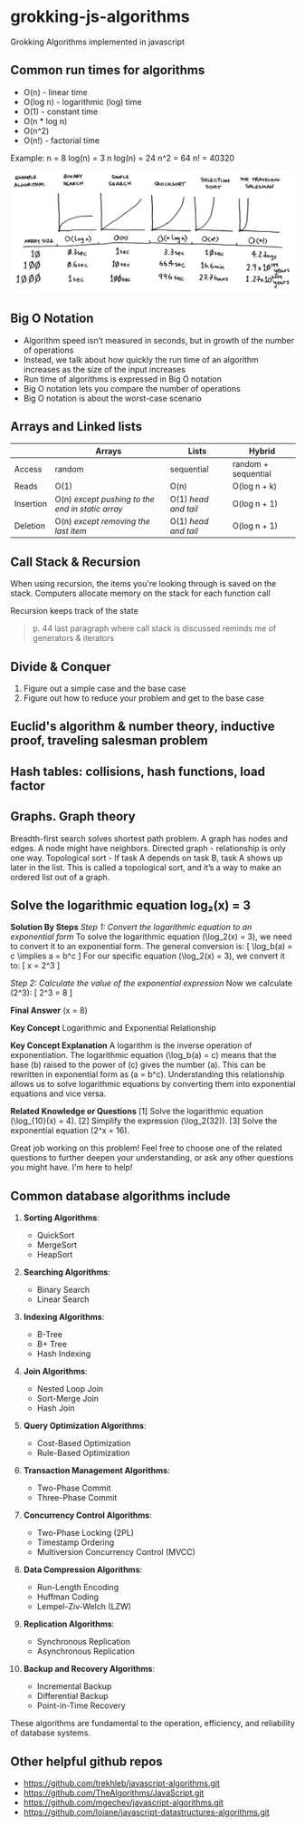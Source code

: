 # grokking-js-algorithms

Grokking Algorithms implemented in javascript

## Common run times for algorithms

- O(n) - linear time
- O(log n) - logarithmic (log) time
- O(1) - constant time
- O(n \* log n)
- O(n^2)
- O(n!) - factorial time

Example:
n = 8
log(n) = 3
n log(n) = 24
n^2 = 64
n! = 40320

![Graph](big-o-of-different-algos.png)

## Big O Notation

- Algorithm speed isn’t measured in seconds, but in growth of the number of operations
- Instead, we talk about how quickly the run time of an algorithm increases as the size of the input increases
- Run time of algorithms is expressed in Big O notation
- Big O notation lets you compare the number of operations
- Big O notation is about the worst-case scenario

## Arrays and Linked lists

|           | Arrays                                           | Lists                | Hybrid              |
| --------- | ------------------------------------------------ | -------------------- | ------------------- |
| Access    | random                                           | sequential           | random + sequential |
| Reads     | O(1)                                             | O(n)                 | O(log n + k)        |
| Insertion | O(n) _except pushing to the end in static array_ | O(1) _head and tail_ | O(log n + 1)        |
| Deletion  | O(n) _except removing the last item_             | O(1) _head and tail_ | O(log n + 1)        |

## Call Stack & Recursion

When using recursion, the items you're looking through is saved on the stack. Computers allocate memory on the stack for each function call

Recursion keeps track of the state

> p. 44 last paragraph where call stack is discussed reminds me of generators & iterators

## Divide & Conquer

1. Figure out a simple case and the base case
2. Figure out how to reduce your problem and get to the base case

## Euclid's algorithm & number theory, inductive proof, traveling salesman problem

## Hash tables: collisions, hash functions, load factor

## Graphs. Graph theory

Breadth-first search solves shortest path problem.
A graph has nodes and edges. A node might have neighbors.
Directed graph - relationship is only one way.
Topological sort - If task A depends on task B, task A shows up later in the list. This is called a topological sort, and it’s a way to make an ordered list out of a graph.

## Solve the logarithmic equation log₂(x) = 3

**Solution By Steps**
_Step 1: Convert the logarithmic equation to an exponential form_
To solve the logarithmic equation \(\log_2(x) = 3\), we need to convert it to an exponential form. The general conversion is:
\[
\log_b(a) = c \implies a = b^c
\]
For our specific equation \(\log_2(x) = 3\), we convert it to:
\[
x = 2^3
\]

_Step 2: Calculate the value of the exponential expression_
Now we calculate \(2^3\):
\[
2^3 = 8
\]

**Final Answer**
\(x = 8\)

**Key Concept**
Logarithmic and Exponential Relationship

**Key Concept Explanation**
A logarithm is the inverse operation of exponentiation. The logarithmic equation \(\log_b(a) = c\) means that the base \(b\) raised to the power of \(c\) gives the number \(a\). This can be rewritten in exponential form as \(a = b^c\). Understanding this relationship allows us to solve logarithmic equations by converting them into exponential equations and vice versa.

**Related Knowledge or Questions**
[1] Solve the logarithmic equation \(\log\_{10}(x) = 4\).
[2] Simplify the expression \(\log_2(32)\).
[3] Solve the exponential equation \(2^x = 16\).

Great job working on this problem! Feel free to choose one of the related questions to further deepen your understanding, or ask any other questions you might have. I'm here to help!

## Common database algorithms include

1. **Sorting Algorithms**:

   - QuickSort
   - MergeSort
   - HeapSort

2. **Searching Algorithms**:

   - Binary Search
   - Linear Search

3. **Indexing Algorithms**:

   - B-Tree
   - B+ Tree
   - Hash Indexing

4. **Join Algorithms**:

   - Nested Loop Join
   - Sort-Merge Join
   - Hash Join

5. **Query Optimization Algorithms**:

   - Cost-Based Optimization
   - Rule-Based Optimization

6. **Transaction Management Algorithms**:

   - Two-Phase Commit
   - Three-Phase Commit

7. **Concurrency Control Algorithms**:

   - Two-Phase Locking (2PL)
   - Timestamp Ordering
   - Multiversion Concurrency Control (MVCC)

8. **Data Compression Algorithms**:

   - Run-Length Encoding
   - Huffman Coding
   - Lempel-Ziv-Welch (LZW)

9. **Replication Algorithms**:

   - Synchronous Replication
   - Asynchronous Replication

10. **Backup and Recovery Algorithms**:
    - Incremental Backup
    - Differential Backup
    - Point-in-Time Recovery

These algorithms are fundamental to the operation, efficiency, and reliability of database systems.

## Other helpful github repos

- https://github.com/trekhleb/javascript-algorithms.git
- https://github.com/TheAlgorithms/JavaScript.git
- https://github.com/mgechev/javascript-algorithms.git
- https://github.com/loiane/javascript-datastructures-algorithms.git
